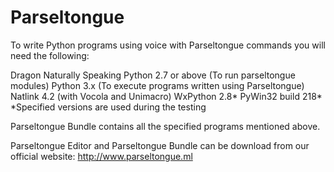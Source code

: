 # Parseltongue
To write Python programs using voice with Parseltongue commands you will need the following:

Dragon Naturally Speaking
Python 2.7 or above (To run parseltongue modules)
Python 3.x (To execute programs written using Parseltongue)
Natlink 4.2 (with Vocola and Unimacro)
WxPython 2.8*
PyWin32 build 218*
*Specified versions are used during the testing

Parseltongue Bundle contains all the specified programs mentioned above.

Parseltongue Editor and Parseltongue Bundle can be download from our official website: http://www.parseltongue.ml
